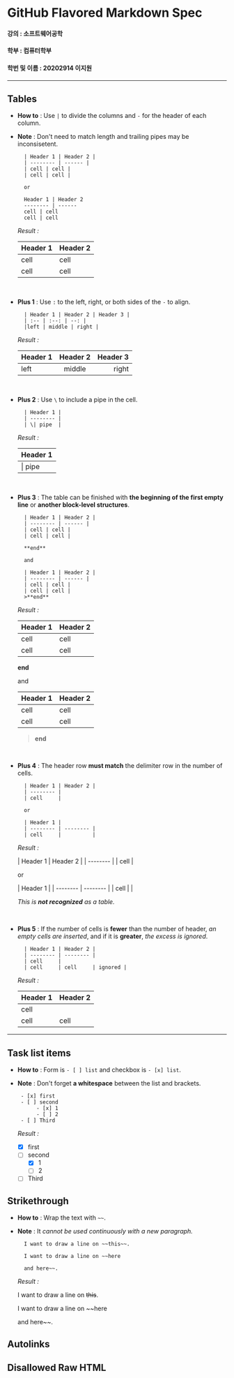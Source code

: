 # GitHub Flavored Markdown Spec

#### 강의 : 소프트웨어공학
#### 학부 : 컴퓨터학부
#### 학번 및 이름 : 20202914 이지원

---

## Tables
- **How to** : Use `|` to divide the columns and `-` for the header of each column.
- **Note** : Don't need to match length and trailing pipes may be inconsisetent.

        | Header 1 | Header 2 |
        | -------- | ------ |
        | cell | cell |
        | cell | cell |
        
        or
        
        Header 1 | Header 2
        -------- | ------
        cell | cell
        cell | cell

    *Result :*
    
    Header 1 | Header 2
    -------- | ------
    cell | cell
    cell | cell
 
 <br>

- **Plus 1** : Use `:` to the left, right, or both sides of the `-` to align.

        | Header 1 | Header 2 | Header 3 |
        | :-- | :--: | --: |
        |left | middle | right |

    *Result :*

     | Header 1 | Header 2 | Header 3 |
     | :-- | :--: | --: |
     |left | middle | right |
     
 <br>

- **Plus 2** : Use `\` to include a pipe in the cell.

        | Header 1 |
        | -------- |
        | \| pipe  |
        
    *Result :*
    
    | Header 1 |
    | -------- |
    | \| pipe  |
    
 <br>
 
- **Plus 3** : The table can be finished with **the beginning of the first empty line** or **another block-level structures**.

        | Header 1 | Header 2 |
        | -------- | ------ |
        | cell | cell |
        | cell | cell |
        
        **end**
        
        and
        
        | Header 1 | Header 2 |
        | -------- | ------ |
        | cell | cell |
        | cell | cell |
        >**end**

    *Result :*
    
    
    | Header 1 | Header 2 |
    | -------- | ------ |
    | cell | cell |
    | cell | cell |
        
    **end**
        
    and
        
    | Header 1 | Header 2 |
    | -------- | ------ |
    | cell | cell |
    | cell | cell |
    >**end**

<br>

- **Plus 4** : The header row **must match** the delimiter row in the number of cells.

        | Header 1 | Header 2 |
        | -------- |
        | cell     |
        
        or
        
        | Header 1 |
        | -------- | -------- |
        | cell     |          |
        
    *Result :*
   
    | Header 1 | Header 2 |
    | -------- |
    | cell     |
        
    or
        
    | Header 1 |
    | -------- | -------- |
    | cell     |          |
    
    *This is **not recognized** as a table.*
    
<br>

- **Plus 5** : If the number of cells is **fewer** than the number of header, *an empty cells are inserted*, and if it is **greater**, *the excess is ignored*.

        | Header 1 | Header 2 |
        | -------- | -------- |
        | cell     |
        | cell     | cell     | ignored |
    
   *Result :*
   
   | Header 1 | Header 2 |
   | -------- | -------- |
   | cell     |
   | cell     | cell     | ignored |
   
---

## Task list items

 - **How to** : Form is `- [ ] list` and checkbox is `- [x] list`.
 - **Note** : Don't forget **a whitespace** between the list and brackets.
 
        - [x] first
        - [ ] second
             - [x] 1
             - [ ] 2
        - [ ] Third

    *Result :*
    
   - [x] first
   - [ ] second
        - [x] 1
        - [ ] 2
   - [ ] Third

## Strikethrough

- **How to** : Wrap the text with `~~`.
- **Note** : It *cannot be used continuously with a new paragraph.*

        I want to draw a line on ~~this~~.
        
        I want to draw a line on ~~here
        
        and here~~.
        
    *Result :*
    
    I want to draw a line on ~~this~~.
    
    I want to draw a line on ~~here

    and here~~.
 
## Autolinks

## Disallowed Raw HTML

